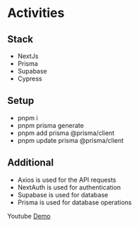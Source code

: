 # Activities

## Stack

- NextJs
- Prisma
- Supabase
- Cypress

## Setup

- pnpm i
- pnpm prisma generate
- pnpm add prisma @prisma/client
- pnpm update prisma @prisma/client

## Additional

- Axios is used for the API requests
- NextAuth is used for authentication
- Supabase is used for database
- Prisma is used for database operations

Youtube [Demo](https://www.youtube.com/playlist?list=PLDmArZf1Zrm8am9HzJK65ozCOJAcaV7tV)
